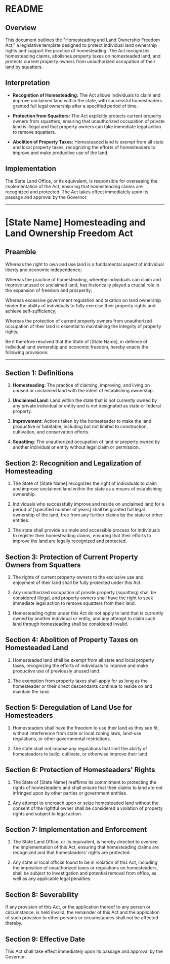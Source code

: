 
# README

## Overview

This document outlines the "Homesteading and Land Ownership Freedom Act," a legislative template designed to protect individual land ownership rights and support the practice of homesteading. The Act recognizes homesteading claims, abolishes property taxes on homesteaded land, and protects current property owners from unauthorized occupation of their land by squatters.

## Interpretation

- **Recognition of Homesteading:** The Act allows individuals to claim and improve unclaimed land within the state, with successful homesteaders granted full legal ownership after a specified period of time.

- **Protection from Squatters:** The Act explicitly protects current property owners from squatters, ensuring that unauthorized occupation of private land is illegal and that property owners can take immediate legal action to remove squatters.

- **Abolition of Property Taxes:** Homesteaded land is exempt from all state and local property taxes, recognizing the efforts of homesteaders to improve and make productive use of the land.

## Implementation

The State Land Office, or its equivalent, is responsible for overseeing the implementation of the Act, ensuring that homesteading claims are recognized and protected. The Act takes effect immediately upon its passage and approval by the Governor.

---

# [State Name] Homesteading and Land Ownership Freedom Act

## Preamble

Whereas the right to own and use land is a fundamental aspect of individual liberty and economic independence;

Whereas the practice of homesteading, whereby individuals can claim and improve unused or unclaimed land, has historically played a crucial role in the expansion of freedom and prosperity;

Whereas excessive government regulation and taxation on land ownership hinder the ability of individuals to fully exercise their property rights and achieve self-sufficiency;

Whereas the protection of current property owners from unauthorized occupation of their land is essential to maintaining the integrity of property rights;

Be it therefore resolved that the State of [State Name], in defense of individual land ownership and economic freedom, hereby enacts the following provisions:

---

## Section 1: Definitions

1. **Homesteading**: The practice of claiming, improving, and living on unused or unclaimed land with the intent of establishing ownership.

2. **Unclaimed Land**: Land within the state that is not currently owned by any private individual or entity and is not designated as state or federal property.

3. **Improvement**: Actions taken by the homesteader to make the land productive or habitable, including but not limited to construction, cultivation, and conservation efforts.

4. **Squatting**: The unauthorized occupation of land or property owned by another individual or entity without legal claim or permission.

## Section 2: Recognition and Legalization of Homesteading

1. The State of [State Name] recognizes the right of individuals to claim and improve unclaimed land within the state as a means of establishing ownership.

2. Individuals who successfully improve and reside on unclaimed land for a period of [specified number of years] shall be granted full legal ownership of the land, free from any further claims by the state or other entities.

3. The state shall provide a simple and accessible process for individuals to register their homesteading claims, ensuring that their efforts to improve the land are legally recognized and protected.

## Section 3: Protection of Current Property Owners from Squatters

1. The rights of current property owners to the exclusive use and enjoyment of their land shall be fully protected under this Act.

2. Any unauthorized occupation of private property (squatting) shall be considered illegal, and property owners shall have the right to seek immediate legal action to remove squatters from their land.

3. Homesteading rights under this Act do not apply to land that is currently owned by another individual or entity, and any attempt to claim such land through homesteading shall be considered invalid.

## Section 4: Abolition of Property Taxes on Homesteaded Land

1. Homesteaded land shall be exempt from all state and local property taxes, recognizing the efforts of individuals to improve and make productive use of previously unused land.

2. The exemption from property taxes shall apply for as long as the homesteader or their direct descendants continue to reside on and maintain the land.

## Section 5: Deregulation of Land Use for Homesteaders

1. Homesteaders shall have the freedom to use their land as they see fit, without interference from state or local zoning laws, land-use regulations, or other governmental restrictions.

2. The state shall not impose any regulations that limit the ability of homesteaders to build, cultivate, or otherwise improve their land.

## Section 6: Protection of Homesteaders' Rights

1. The State of [State Name] reaffirms its commitment to protecting the rights of homesteaders and shall ensure that their claims to land are not infringed upon by other parties or government entities.

2. Any attempt to encroach upon or seize homesteaded land without the consent of the rightful owner shall be considered a violation of property rights and subject to legal action.

## Section 7: Implementation and Enforcement

1. The State Land Office, or its equivalent, is hereby directed to oversee the implementation of this Act, ensuring that homesteading claims are recognized and that homesteaders' rights are protected.

2. Any state or local official found to be in violation of this Act, including the imposition of unauthorized taxes or regulations on homesteaders, shall be subject to investigation and potential removal from office, as well as any applicable legal penalties.

## Section 8: Severability

If any provision of this Act, or the application thereof to any person or circumstance, is held invalid, the remainder of this Act and the application of such provision to other persons or circumstances shall not be affected thereby.

## Section 9: Effective Date

This Act shall take effect immediately upon its passage and approval by the Governor.
